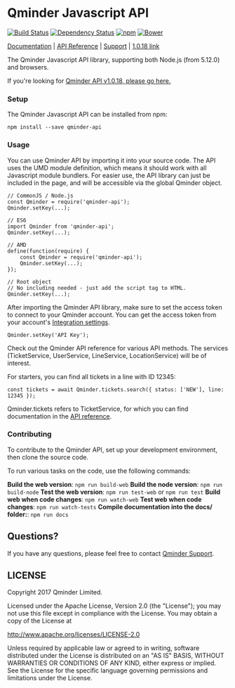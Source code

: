 # Qminder Javascript API
[![Build Status](https://travis-ci.org/Qminder/javascript-api.svg?branch=master)](https://travis-ci.org/Qminder/javascript-api) [![Dependency Status](https://gemnasium.com/Qminder/qminder-api.svg)](https://gemnasium.com/Qminder/qminder-api)
[![npm](https://img.shields.io/npm/v/qminder-api.svg)](https://www.npmjs.com/package/qminder-api)
[![Bower](https://img.shields.io/bower/v/qminder-api.svg)](http://bower.io/search/?q=qminder-api)

[Documentation][doc] | [API Reference][api] | [Support][support] | [1.0.18 link][old-api]

The Qminder Javascript API library, supporting both Node.js (from 5.12.0) and browsers.

If you're looking for [Qminder API v1.0.18, please go here.][old-api]

### Setup

The Qminder Javascript API can be installed from npm:

    npm install --save qminder-api

### Usage

You can use Qminder API by importing it into your source code. The API uses the UMD module 
definition, which means it should work with all Javascript module bundlers. For easier use, the 
API library can just be included in the page, and will be accessible via the global Qminder object.

    // CommonJS / Node.js
    const Qminder = require('qminder-api');
    Qminder.setKey(...);

    // ES6
    import Qminder from 'qminder-api';
    Qminder.setKey(...);

    // AMD
    define(function(require) {
        const Qminder = require('qminder-api');
        Qminder.setKey(...);
    });
    
    // Root object
    // No including needed - just add the script tag to HTML.
    Qminder.setKey(...);

After importing the Qminder API library, make sure to set the access token to connect to your 
Qminder account. You can get the access token from your account's 
[Integration settings][integration].

    Qminder.setKey('API Key');

Check out the Qminder API reference for various API methods. The services (TicketService, 
UserService, LineService, LocationService) will be of interest.

For starters, you can find all tickets in a line with ID 12345:

    const tickets = await Qminder.tickets.search({ status: ['NEW'], line: 12345 });

Qminder.tickets refers to TicketService, for which you can find documentation in the 
[API reference][api].

### Contributing

To contribute to the Qminder API, set up your development environment, then clone the source code.

To run various tasks on the code, use the following commands:

**Build the web version**: `npm run build-web`
**Build the node version**: `npm run build-node`
**Test the web version**: `npm run test-web` or `npm run test`
**Build web when code changes**: `npm run watch-web`
**Test web when code changes**: `npm run watch-tests`
**Compile documentation into the docs/ folder:**: `npm run docs`

## Questions?

If you have any questions, please feel free to contact
[Qminder Support][support].

## LICENSE

Copyright 2017 Qminder Limited.

Licensed under the Apache License, Version 2.0 (the "License");
you may not use this file except in compliance with the License.
You may obtain a copy of the License at

<http://www.apache.org/licenses/LICENSE-2.0>

Unless required by applicable law or agreed to in writing, software
distributed under the License is distributed on an "AS IS" BASIS,
WITHOUT WARRANTIES OR CONDITIONS OF ANY KIND, either express or implied.
See the License for the specific language governing permissions and
limitations under the License.

[doc]: https://api.qminder.com/
[api]: https://qminder.github.io/javascript-api/
[support]: mailto:support@qminder.com
[old-api]: https://github.com/Qminder/javascript-api/tree/v1.0.18
[integration]: https://dashboard.qminder.com/integration/
